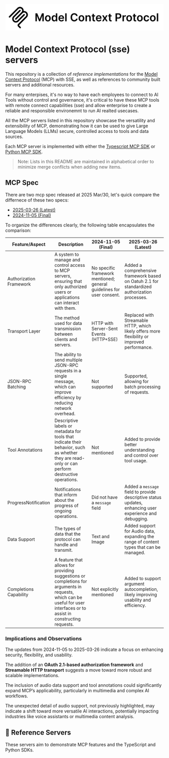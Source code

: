![](./mcp-icon-light.png)

# Model Context Protocol (sse) servers

This repository is a collection of *reference implementations* for the [Model Context Protocol](https://modelcontextprotocol.io/) (MCP) with SSE, as well as references to community built servers and additional resources.

For many enterpises, it's no way to have each employees to connect to AI Tools without control and governance, it's critical to have these MCP tools with remote connect capabilities (sse) and allow enterprise to create a reliable and responsible environemnt to run AI realted usecases.

All the MCP servers listed in this repository showcase the versatility and extensibility of MCP, demonstrating how it can be used to give Large Language Models (LLMs) secure, controlled access to tools and data sources.

Each MCP server is implemented with either the [Typescript MCP SDK](https://github.com/modelcontextprotocol/typescript-sdk) or [Python MCP SDK](https://github.com/modelcontextprotocol/python-sdk).

> Note: Lists in this README are maintained in alphabetical order to minimize merge conflicts when adding new items.

## MCP Spec

There are two mcp spec released at 2025 Mar/30, let's quick compare the differnece of these two specs:

- [2025-03-26 (Latest)](https://spec.modelcontextprotocol.io/specification/2025-03-26/)
- [2024-11-05 (Final)](https://spec.modelcontextprotocol.io/specification/2024-11-05/)


To organize the differences clearly, the following table encapsulates the comparison:

| Feature/Aspect          | Description                                                                 | 2024-11-05 (Final)  | 2025-03-26 (Latest) |
|------------------------|-----------------------------------------------------------------------------|------------------|------------------|
| Authorization Framework | A system to manage and control access to MCP servers, ensuring that only authorized users or applications can interact with them. | No specific framework mentioned; general guidelines for user consent. | Added a comprehensive framework based on Oatuh 2.1 for standardized authorization processes. |
| Transport Layer         | The method used for data transmission between clients and servers.          | HTTP with Server-Sent Events (HTTP+SSE) | Replaced with Streamable HTTP, which likely offers more flexibility or improved performance. |
| JSON-RPC Batching       | The ability to send multiple JSON-RPC requests in a single message, which can improve efficiency by reducing network overhead. | Not supported | Supported, allowing for batch processing of requests. |
| Tool Annotations        | Descriptive labels or metadata for tools that indicate their behavior, such as whether they are read-only or can perform destructive operations. | Not mentioned | Added to provide better understanding and control over tool usage. |
| ProgressNotification   | Notifications that inform about the progress of ongoing operations.        | Did not have a `message` field | Added a `message` field to provide descriptive status updates, enhancing user experience and debugging. |
| Data Support            | The types of data that the protocol can handle and transmit.               | Text and Image   | Added support for Audio data, expanding the range of content types that can be managed. |
| Completions Capability  | A feature that allows for providing suggestions or completions for arguments in requests, which can be useful for user interfaces or to assist in constructing requests. | Not explicitly mentioned | Added to support argument autocompletion, likely improving usability and efficiency. |

### Implications and Observations

The updates from 2024-11-05 to 2025-03-26 indicate a focus on enhancing security, flexibility, and usability. 

The addition of an **OAuth 2.1-based authorization framework** and **Streamable HTTP transport** suggests a move toward more robust and scalable implementations. 

The inclusion of audio data support and tool annotations could significantly expand MCP’s applicability, particularly in multimedia and complex AI workflows. 

The unexpected detail of audio support, not previously highlighted, may indicate a shift toward more versatile AI interactions, potentially impacting industries like voice assistants or multimedia content analysis.

## 🌟 Reference Servers

These servers aim to demonstrate MCP features and the TypeScript and Python SDKs.



